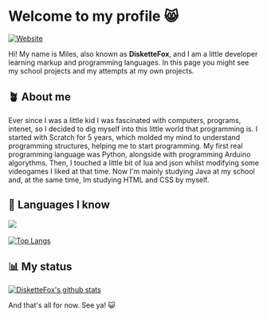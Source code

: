 # Welcome to my profile 😸

[![Website](https://img.shields.io/badge/-Wikipedia-white?style=flat&logo=Wikipedia&logoColor=black)](https://es.wikipedia.org/wiki/Usuario:DisketteFox)

Hi! My name is Miles, also known as **DisketteFox**, and I am a little developer learning markup and programming languages.
In this page you might see my school projects and my attempts at my own projects.

## 🪴 About me

Ever since I was a little kid I was fascinated with computers, programs, intenet, so I decided to dig myself into this little world that programming is.
I started with Scratch for 5 years, which molded my mind to understand programming structures, helping me to start programming.
My first real programming language was Python, alongside with programming Arduino algorythms.
Then, I touched a little bit of lua and json whilst modifying some videogames I liked at that time.
Now I'm mainly studying Java at my school and, at the same time, Im studying HTML and CSS by myself.

## 📜 Languages I know
<img src="https://skillicons.dev/icons?i=python,lua,java,html,css" /><br><br>
[![Top Langs](https://github-readme-stats-zeta-livid.vercel.app/api/top-langs/?username=DisketteFox&layout=compact&show_icons=true&theme=algolia)](https://github.com/anuraghazra/github-readme-stats)

## 📊 My status
[![DisketteFox's github stats](https://github-readme-stats-zeta-livid.vercel.app/api?username=DisketteFOx&show_icons=true&theme=algolia)](https://github.com/anuraghazra/github-readme-stats)

And that's all for now. See ya! 😺

<!--
**DisketteFox/DisketteFox** is a ✨ _special_ ✨ repository because its `README.md` (this file) appears on your GitHub profile.

Here are some ideas to get you started:

- 🔭 I’m currently working on ...
- 🌱 I’m currently learning ...
- 👯 I’m looking to collaborate on ...
- 🤔 I’m looking for help with ...
- 💬 Ask me about ...
- 📫 How to reach me: ...
- 😄 Pronouns: ...
- ⚡ Fun fact: ...
-->
